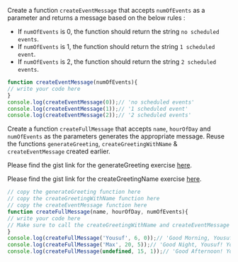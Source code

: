 Create a function `createEventMessage` that accepts `numOfEvents` as a parameter and returns a message based on the below rules :
 - If `numOfEvents` is 0, the function should return the string `no scheduled events`.
 - If `numOfEvents` is 1, the function should return the string `1 scheduled event`.
 - If `numOfEvents` is 2, the function should return the string `2 scheduled events`.

```js
function createEventMessage(numOfEvents){
// write your code here
}
console.log(createEventMessage(0));// 'no scheduled events'
console.log(createEventMessage(1));// '1 scheduled event'
console.log(createEventMessage(2));// '2 scheduled events'
```
Create a function `createFullMessage` that accepts `name`, `hourOfDay` and `numOfEvents` as the parameters generates the appropriate message.
Reuse the functions `generateGreeting`, `createGreetingWithName` & `createEventMessage` created earlier.

Please find the gist link for the generateGreeting exercise [here](https://github.com/McLarenCollege/foundations_public/blob/main/generate-greeting.md).

Please find the gist link for the createGreetingName exercise [here](https://github.com/McLarenCollege/foundations_public/blob/main/create-greeting-with-name.md).



```js
// copy the generateGreeting function here
// copy the createGreetingWithName function here
// copy the createEventMessage function here
function createFullMessage(name, hourOfDay, numOfEvents){
// write your code here
// Make sure to call the createGreetingWithName and createEventMessage function here
}
console.log(createFullMessage('Yousuf', 6, 0));// 'Good Morning, Yousuf! You have no scheduled events today.'
console.log(createFullMessage('Max', 20, 5));// 'Good Night, Yousuf! You have 5 scheduled events today.'
console.log(createFullMessage(undefined, 15, 1));// 'Good Afternoon! You have 1 scheduled event today.'
```

